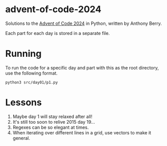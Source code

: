 # advent-of-code-2024
Solutions to the [Advent of Code 2024](https://adventofcode.com/2024) in Python, written by Anthony Berry.

Each part for each day is stored in a separate file.

# Running
To run the code for a specific day and part with this as the root directory, use the following format.
```
python3 src/day01/p1.py
```

# Lessons
1. Maybe day 1 will stay relaxed after all!
2. It's still too soon to relive 2015 day 19...
3. Regexes can be so elegant at times.
4. When iterating over different lines in a grid, use vectors to make it general.